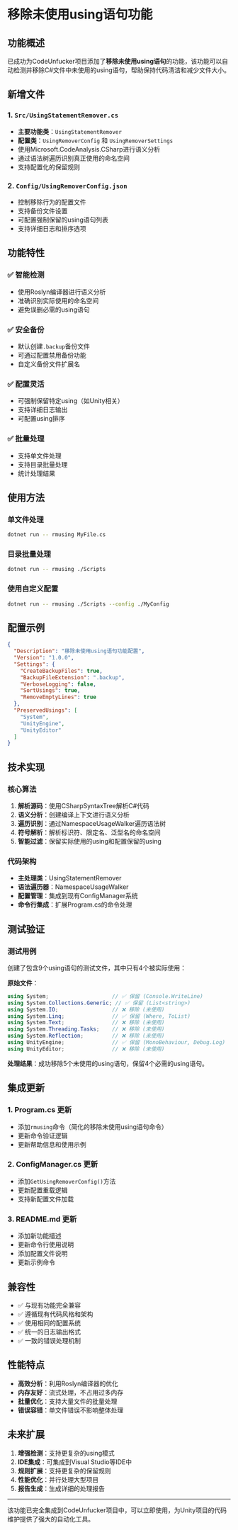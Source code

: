 # 移除未使用using语句功能

## 功能概述

已成功为CodeUnfucker项目添加了**移除未使用using语句**的功能，该功能可以自动检测并移除C#文件中未使用的using语句，帮助保持代码清洁和减少文件大小。

## 新增文件

### 1. `Src/UsingStatementRemover.cs`
- **主要功能类**：`UsingStatementRemover`
- **配置类**：`UsingRemoverConfig` 和 `UsingRemoverSettings`
- 使用Microsoft.CodeAnalysis.CSharp进行语义分析
- 通过语法树遍历识别真正使用的命名空间
- 支持配置化的保留规则

### 2. `Config/UsingRemoverConfig.json`
- 控制移除行为的配置文件
- 支持备份文件设置
- 可配置强制保留的using语句列表
- 支持详细日志和排序选项

## 功能特性

### ✅ 智能检测
- 使用Roslyn编译器进行语义分析
- 准确识别实际使用的命名空间
- 避免误删必需的using语句

### ✅ 安全备份
- 默认创建`.backup`备份文件
- 可通过配置禁用备份功能
- 自定义备份文件扩展名

### ✅ 配置灵活
- 可强制保留特定using（如Unity相关）
- 支持详细日志输出
- 可配置using排序

### ✅ 批量处理
- 支持单文件处理
- 支持目录批量处理
- 统计处理结果

## 使用方法

### 单文件处理
```bash
dotnet run -- rmusing MyFile.cs
```

### 目录批量处理
```bash
dotnet run -- rmusing ./Scripts
```

### 使用自定义配置
```bash
dotnet run -- rmusing ./Scripts --config ./MyConfig
```

## 配置示例

```json
{
  "Description": "移除未使用using语句功能配置",
  "Version": "1.0.0",
  "Settings": {
    "CreateBackupFiles": true,
    "BackupFileExtension": ".backup",
    "VerboseLogging": false,
    "SortUsings": true,
    "RemoveEmptyLines": true
  },
  "PreservedUsings": [
    "System",
    "UnityEngine",
    "UnityEditor"
  ]
}
```

## 技术实现

### 核心算法
1. **解析源码**：使用CSharpSyntaxTree解析C#代码
2. **语义分析**：创建编译上下文进行语义分析  
3. **遍历识别**：通过NamespaceUsageWalker遍历语法树
4. **符号解析**：解析标识符、限定名、泛型名的命名空间
5. **智能过滤**：保留实际使用的using和配置保留的using

### 代码架构
- **主处理类**：UsingStatementRemover
- **语法遍历器**：NamespaceUsageWalker
- **配置管理**：集成到现有ConfigManager系统
- **命令行集成**：扩展Program.cs的命令处理

## 测试验证

### 测试用例
创建了包含9个using语句的测试文件，其中只有4个被实际使用：

**原始文件**：
```csharp
using System;                    // ✅ 保留 (Console.WriteLine)
using System.Collections.Generic; // ✅ 保留 (List<string>)
using System.IO;                 // ❌ 移除 (未使用)
using System.Linq;               // ✅ 保留 (Where, ToList)
using System.Text;               // ❌ 移除 (未使用)
using System.Threading.Tasks;    // ❌ 移除 (未使用)
using System.Reflection;         // ❌ 移除 (未使用)
using UnityEngine;               // ✅ 保留 (MonoBehaviour, Debug.Log)
using UnityEditor;               // ❌ 移除 (未使用)
```

**处理结果**：成功移除5个未使用的using语句，保留4个必需的using语句。

## 集成更新

### 1. Program.cs 更新
- 添加`rmusing`命令（简化的移除未使用using语句命令）
- 更新命令验证逻辑
- 更新帮助信息和使用示例

### 2. ConfigManager.cs 更新
- 添加`GetUsingRemoverConfig()`方法
- 更新配置重载逻辑
- 支持新配置文件加载

### 3. README.md 更新
- 添加新功能描述
- 更新命令行使用说明
- 添加配置文件说明
- 更新示例命令

## 兼容性

- ✅ 与现有功能完全兼容
- ✅ 遵循现有代码风格和架构
- ✅ 使用相同的配置系统
- ✅ 统一的日志输出格式
- ✅ 一致的错误处理机制

## 性能特点

- **高效分析**：利用Roslyn编译器的优化
- **内存友好**：流式处理，不占用过多内存
- **批量优化**：支持大量文件的批量处理
- **错误容错**：单文件错误不影响整体处理

## 未来扩展

1. **增强检测**：支持更复杂的using模式
2. **IDE集成**：可集成到Visual Studio等IDE中
3. **规则扩展**：支持更复杂的保留规则
4. **性能优化**：并行处理大型项目
5. **报告生成**：生成详细的处理报告

---

该功能已完全集成到CodeUnfucker项目中，可以立即使用，为Unity项目的代码维护提供了强大的自动化工具。